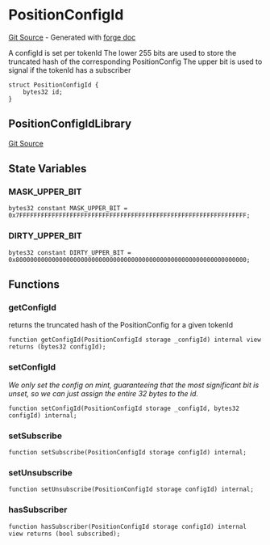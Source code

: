 # PositionConfigId
[Git Source](https://github.com/uniswap/v4-periphery/blob/ea2bf2e1ba6863bb809fc2ff791744f308c4a26d/src/libraries/PositionConfigId.sol) - Generated with [forge doc](https://book.getfoundry.sh/reference/forge/forge-doc)

A configId is set per tokenId
The lower 255 bits are used to store the truncated hash of the corresponding PositionConfig
The upper bit is used to signal if the tokenId has a subscriber


```solidity
struct PositionConfigId {
    bytes32 id;
}
```

## PositionConfigIdLibrary
[Git Source](https://github.com/uniswap/v4-periphery/blob/ea2bf2e1ba6863bb809fc2ff791744f308c4a26d/src/libraries/PositionConfigId.sol)


## State Variables
### MASK_UPPER_BIT

```solidity
bytes32 constant MASK_UPPER_BIT = 0x7FFFFFFFFFFFFFFFFFFFFFFFFFFFFFFFFFFFFFFFFFFFFFFFFFFFFFFFFFFFFFFF;
```


### DIRTY_UPPER_BIT

```solidity
bytes32 constant DIRTY_UPPER_BIT = 0x8000000000000000000000000000000000000000000000000000000000000000;
```


## Functions
### getConfigId

returns the truncated hash of the PositionConfig for a given tokenId


```solidity
function getConfigId(PositionConfigId storage _configId) internal view returns (bytes32 configId);
```

### setConfigId

*We only set the config on mint, guaranteeing that the most significant bit is unset, so we can just assign the entire 32 bytes to the id.*


```solidity
function setConfigId(PositionConfigId storage _configId, bytes32 configId) internal;
```

### setSubscribe


```solidity
function setSubscribe(PositionConfigId storage configId) internal;
```

### setUnsubscribe


```solidity
function setUnsubscribe(PositionConfigId storage configId) internal;
```

### hasSubscriber


```solidity
function hasSubscriber(PositionConfigId storage configId) internal view returns (bool subscribed);
```


